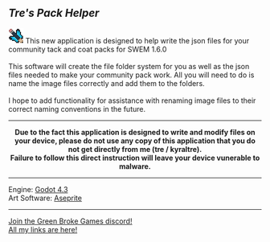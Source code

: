 <h2><i>Tre's Pack Helper</i></h2> 
<img src="./assets/icon.png" alt="Helper Pack Logo" width="30"/> This new application is designed to help write the json files for your community tack and coat packs for SWEM 1.6.0
<br><br>
This software will create the file folder system for you as well as the json files needed to make your community pack work. All you will need to do is name the image files correctly and add them to the folders. 
<br><br>
I hope to add functionality for assistance with renaming image files to their correct naming conventions in the future. 

---------------------------------------------------
<strong><center>Due to the fact this application is designed to write and modify files on your device, please do not use any copy of this application that you do not get directly from me (tre / kyraltre). <br>
Failure to follow this direct instruction will leave your device vunerable to malware.</strong></center>

---------------------------------------------------
Engine: [Godot 4.3](https://godotengine.org/)<br>
Art Software: [Aseprite](https://www.aseprite.org/)<br>

---------------------------------------------------
[Join the Green Broke Games discord!](https://discord.gg/GuYRWK22Mx)<br>
[All my links are here!](https://kyraltre.carrd.co/) 
